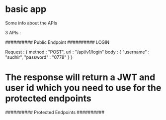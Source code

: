# basic app

Some info about the APIs

3 APIs :

########## Public Endpoint ##########
  LOGIN 
  
  Request : {
    method : "POST",
    url : "/api/v1/login"
    body : {
      "username" : "sudhir",
      "password" : "0778"
    }
  }

 The response will return a JWT and user id which you need to use for the protected endpoints
================================================================================================================================================================================ 
########## Protected Endpoints ##########

